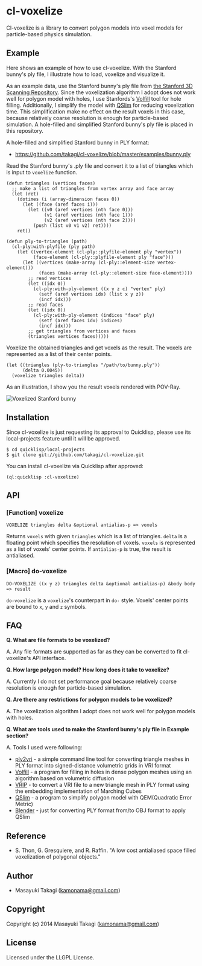 # cl-voxelize

Cl-voxelize is a library to convert polygon models into voxel models for particle-based physics simulation.

## Example

Here shows an example of how to use cl-voxelize. With the Stanford bunny's ply file, I illustrate how to load, voxelize and visualize it.

As an example data, use the Stanford bunny's ply file from [the Stanford 3D Scanning Repository](https://graphics.stanford.edu/data/3Dscanrep/). Since the voxelization algorithm I adopt does not work well for polygon model with holes, I use Stanfords's [Volfill](http://graphics.stanford.edu/software/volfill/) tool for hole filling. Additionally, I simplify the model with [QSlim](http://www.cs.cmu.edu/afs/cs/Web/People/garland/quadrics/qslim.html) for reducing voxelization time. This simplification make no effect on the result voxels in this case, because relatively coarse resolution is enough for particle-based simulation. A hole-filled and simplified Stanford bunny's ply file is placed in this repository.

A hole-filled and simplified Stanford bunny in PLY format:
* https://github.com/takagi/cl-voxelize/blob/master/examples/bunny.ply

Read the Stanford bunny's .ply file and convert it to a list of triangles which is input to `voxelize` function.

    (defun triangles (vertices faces)
      ;; make a list of triangles from vertex array and face array
      (let (ret)
        (dotimes (i (array-dimension faces 0))
          (let ((face (aref faces i)))
            (let ((v0 (aref vertices (nth face 0)))
                  (v1 (aref vertices (nth face 1)))
                  (v2 (aref vertices (nth face 2))))
              (push (list v0 v1 v2) ret))))
        ret))
    
    (defun ply-to-triangles (path)
      (cl-ply:with-plyfile (ply path)
        (let ((vertex-element (cl-ply::plyfile-element ply "vertex"))
              (face-element (cl-ply::plyfile-element ply "face")))
          (let ((vertices (make-array (cl-ply::element-size vertex-element)))
                (faces (make-array (cl-ply::element-size face-element))))
            ;; read vertices
            (let ((idx 0))
              (cl-ply:with-ply-element ((x y z c) "vertex" ply)
                (setf (aref vertices idx) (list x y z))
                (incf idx)))
            ;; read faces
            (let ((idx 0))
              (cl-ply:with-ply-element (indices "face" ply)
                (setf (aref faces idx) indices)
                (incf idx)))
            ;; get triangles from vertices and faces
            (triangles vertices faces)))))

Voxelize the obtained triangles and get voxels as the result. The voxels are represented as a list of their center points.

    (let ((triangles (ply-to-triangles "/path/to/bunny.ply"))
          (delta 0.0045))
      (voxelize triangles delta))

As an illustration, I show you the result voxels rendered with POV-Ray.

![Voxelized Stanford bunny](https://raw.githubusercontent.com/takagi/cl-voxelize/master/examples/bunny.png)

## Installation

Since cl-voxelize is just requesting its approval to Quicklisp, please use its local-projects feature until it will be approved.

    $ cd quicklisp/local-projects
    $ git clone git://github.com/takagi/cl-voxelize.git

You can install cl-voxelize via Quicklisp after approved:

    (ql:quicklisp :cl-voxelize)

## API

### [Function] voxelize

    VOXELIZE triangles delta &optional antialias-p => voxels

Returns `voxels` with given `triangles` which is a list of triangles. `delta` is a floating point which specifies the resolution of voxels. `voxels` is represented as a list of voxels' center points. If `antialias-p` is true, the result is antialiased.

### [Macro] do-voxelize

    DO-VOXELIZE ((x y z) triangles delta &optional antialias-p) &body body => result

`do-voxelize` is a `voxelize`'s counterpart in `do-` style. Voxels' center points are bound to `x`, `y` and `z` symbols.

## FAQ

**Q. What are file formats to be voxelized?**

A. Any file formats are supported as far as they can be converted to fit cl-voxelize's API interface.

**Q. How large polygon model? How long does it take to voxelize?**

A. Currently I do not set performance goal because relatively coarse resolution is enough for particle-based simulation.

**Q. Are there any restrictions for polygon models to be voxelized?**

A. The voxelization algorithm I adopt does not work well for polygon models with holes.

**Q. What are tools used to make the Stanford bunny's ply file in Example section?**

A. Tools I used were following:
* [ply2vri](http://grail.cs.washington.edu/software-data/ply2vri/) - a simple command line tool for converting triangle meshes in PLY format into signed-distance volumetric grids in VRI format
* [Volfill](http://graphics.stanford.edu/software/volfill/) - a program for filling in holes in dense polygon meshes using an algorithm based on volumetric diffusion
* [VRIP](http://graphics.stanford.edu/software/vrip/) - to convert a VRI file to a new triangle mesh in PLY format using the embedding implementation of Marching Cubes 
* [QSlim](http://www.cs.cmu.edu/afs/cs/Web/People/garland/quadrics/qslim.html) - a program to simplify polygon model with QEM(Quadratic Error Metric)
* [Blender](http://www.blender.org/) - just for converting PLY format from/to OBJ format to apply QSlim

## Reference

* S. Thon, G. Gresquiere, and R. Raffin. "A low cost antialiased space filled voxelization of polygonal objects."

## Author

* Masayuki Takagi (kamonama@gmail.com)

## Copyright

Copyright (c) 2014 Masayuki Takagi (kamonama@gmail.com)

## License

Licensed under the LLGPL License.
